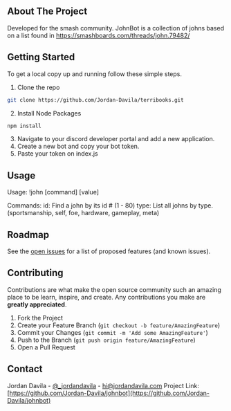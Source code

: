 <!-- ABOUT THE PROJECT -->

## About The Project

Developed for the smash community.
JohnBot is a collection of johns based on a list found in https://smashboards.com/threads/john.79482/

<!-- GETTING STARTED -->

## Getting Started

To get a local copy up and running follow these simple steps.

1. Clone the repo

```sh
git clone https://github.com/Jordan-Davila/terribooks.git
```

2. Install Node Packages

```sh
npm install
```

3. Navigate to your discord developer portal and add a new application.
4. Create a new bot and copy your bot token.
5. Paste your token on index.js

<!-- USAGE EXAMPLES -->

## Usage

Usage:
!john [command] [value]

Commands:
id: Find a john by its id # (1 - 80)
type: List all johns by type. (sportsmanship, self, foe, hardware, gameplay, meta)

<!-- ROADMAP -->

## Roadmap

See the [open issues](https://github.com/Jordan-Davila/johnbot/issues) for a list of proposed features (and known issues).

<!-- CONTRIBUTING -->

## Contributing

Contributions are what make the open source community such an amazing place to be learn, inspire, and create. Any contributions you make are **greatly appreciated**.

1. Fork the Project
2. Create your Feature Branch (`git checkout -b feature/AmazingFeature`)
3. Commit your Changes (`git commit -m 'Add some AmazingFeature'`)
4. Push to the Branch (`git push origin feature/AmazingFeature`)
5. Open a Pull Request

<!-- CONTACT -->

## Contact

Jordan Davila - [@\_jordandavila](https://twitter.com/_jordandavila) - hi@jordandavila.com
Project Link: [https://github.com/Jordan-Davila/johnbot](https://github.com/Jordan-Davila/johnbot)
